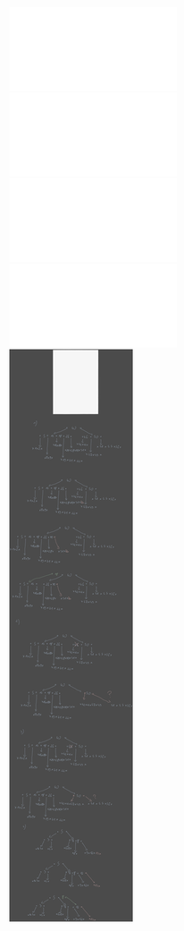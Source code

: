 ![](Notatki/Semestr%204/Algorytmy%20i%20złożoność%20obliczeniowa/Ćwiczenia/Ćwiczenie%206/azo_cw_btree_bplus.pdf)
![](Notatki/Semestr%204/Algorytmy%20i%20złożoność%20obliczeniowa/Ćwiczenia/Ćwiczenie%206/cwmat_05_btree.pdf)![](Notatki/Semestr%204/Algorytmy%20i%20złożoność%20obliczeniowa/Ćwiczenia/Ćwiczenie%206/cwmat_05_btree_rozw.pdf)![](Notatki/Semestr%204/Algorytmy%20i%20złożoność%20obliczeniowa/Ćwiczenia/Ćwiczenie%206/cwmat_06_btreeplus.pdf)![](Notatki/Semestr%204/Algorytmy%20i%20złożoność%20obliczeniowa/Ćwiczenia/Ćwiczenie%206/Drawing%202024-04-17%2010.00.54.excalidraw.svg)